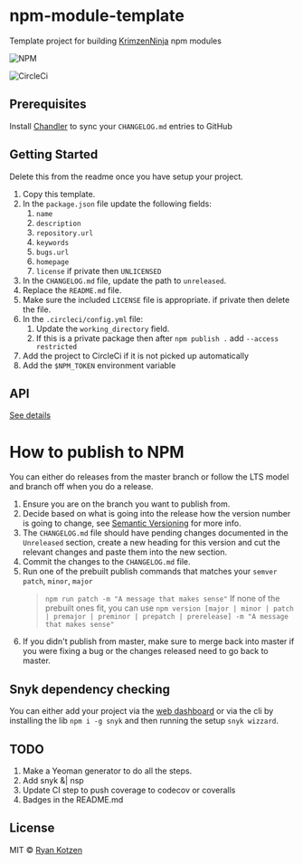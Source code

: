 # npm-module-template

Template project for building [KrimzenNinja](https://github.com/KrimzenNinja/) npm modules

![NPM](https://nodei.co/npm/krimzen-ninja-npm-module-template.png)

![CircleCi](https://circleci.com/gh/KrimzenNinja/npm-module-template.svg?style=shield)

## Prerequisites

Install [Chandler](https://github.com/mattbrictson/chandler) to sync your `CHANGELOG.md` entries to GitHub

## Getting Started

Delete this from the readme once you have setup your project.

1.  Copy this template.
2.  In the `package.json` file update the following fields:
    1.  `name`
    2.  `description`
    3.  `repository.url`
    4.  `keywords`
    5.  `bugs.url`
    6.  `homepage`
    7.  `license` if private then `UNLICENSED`
3.  In the `CHANGELOG.md` file, update the path to `unreleased`.
4.  Replace the `README.md` file.
5.  Make sure the included `LICENSE` file is appropriate. if private then delete the file.
6.  In the `.circleci/config.yml` file:
    1.  Update the `working_directory` field.
    2.  If this is a private package then after `npm publish .` add `--access restricted`
7.  Add the project to CircleCi if it is not picked up automatically
8.  Add the `$NPM_TOKEN` environment variable

## API

[See details](https://github.com/KrimzenNinja/npm-module-template/blob/master/API.md)

# How to publish to NPM

You can either do releases from the master branch or follow the LTS model and branch off when you do a release.

1. Ensure you are on the branch you want to publish from.
1. Decide based on what is going into the release how the version number is going to change, see [Semantic Versioning](http://semver.org/) for more info.
1. The `CHANGELOG.md` file should have pending changes documented in the `Unreleased` section, create a new heading for this version and cut the relevant changes and paste them into the new section.
1. Commit the changes to the `CHANGELOG.md` file.
1. Run one of the prebuilt publish commands that matches your `semver` `patch`, `minor`, `major`
	> `npm run patch -m "A message that makes sense"`
	If none of the prebuilt ones fit, you can use `npm version [major | minor | patch | premajor | preminor | prepatch | prerelease] -m "A message that makes sense"`
1. If you didn't publish from master, make sure to merge back into master if you were fixing a bug or the changes released need to go back to master.

## Snyk dependency checking

You can either add your project via the [web dashboard](https://snyk.io/) or via the cli by installing the lib `npm i -g snyk` and then running the setup `snyk wizzard`.

## TODO

1. Make a Yeoman generator to do all the steps.
2. Add snyk &| nsp 
3. Update CI step to push coverage to codecov or coveralls 
4. Badges in the README.md

## License

MIT © [Ryan Kotzen](https://github.com/eXigentCoder)
